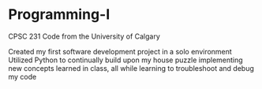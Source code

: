 # Programming-I
CPSC 231 Code from the University of Calgary

Created my first software development project in a solo environment 
Utilized Python to continually build upon my house puzzle implementing new concepts learned in class, all while learning to troubleshoot and debug my code
